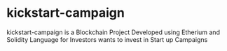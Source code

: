 # kickstart-campaign
kickstart-campaign is a Blockchain Project Developed using Etherium and Solidity Language for Investors wants to invest in Start up Campaigns
